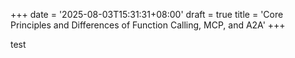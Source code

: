 +++
date = '2025-08-03T15:31:31+08:00'
draft = true
title = 'Core Principles and Differences of Function Calling, MCP, and A2A'
+++

test